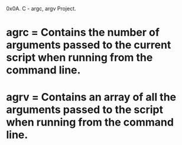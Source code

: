 0x0A. C - argc, argv Project.

# agrc = Contains the number of arguments passed to the current script when running from the command line.

# agrv = Contains an array of all the arguments passed to the script when running from the command line.